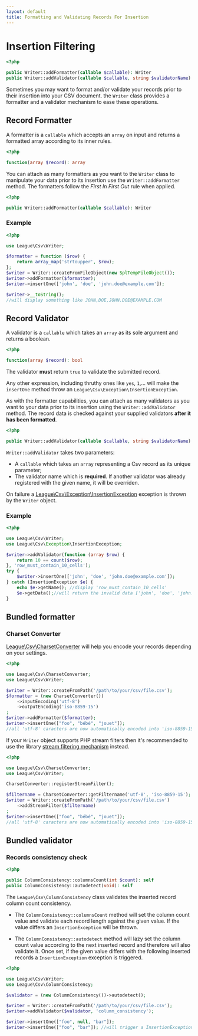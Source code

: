 ```yaml
---
layout: default
title: Formatting and Validating Records For Insertion
---
```


# Insertion Filtering

~~~php
<?php

public Writer::addFormatter(callable $callable): Writer
public Writer::addValidator(callable $callable, string $validatorName): Writer
~~~

Sometimes you may want to format and/or validate your records prior to their insertion into your CSV document. the `Writer` class provides a formatter and a validator mechanism to ease these operations.

## Record Formatter

A formatter is a `callable` which accepts an `array` on input and returns a formatted array according to its inner rules.

~~~php
<?php

function(array $record): array
~~~

You can attach as many formatters as you want to the `Writer` class to manipulate your data prior to its insertion use the `Writer::addFormatter` method. The formatters follow the *First In First Out* rule when applied.

~~~php
<?php

public Writer::addFormatter(callable $callable): Writer
~~~

### Example

~~~php
<?php

use League\Csv\Writer;

$formatter = function ($row) {
    return array_map('strtoupper', $row);
};
$writer = Writer::createFromFileObject(new SplTempFileObject());
$writer->addFormatter($formatter);
$writer->insertOne(['john', 'doe', 'john.doe@example.com']);

$writer->__toString();
//will display something like JOHN,DOE,JOHN.DOE@EXAMPLE.COM
~~~

## Record Validator

A validator is a `callable` which takes an `array` as its sole argument and returns a boolean.

~~~php
<?php

function(array $record): bool
~~~

The validator **must** return `true` to validate the submitted record.

Any other expression, including thruthy ones like `yes`, `1`,... will make the `insertOne` method throw an `League\Csv\Exception\InsertionException`.

As with the formatter capabilities, you can attach as many validators as you want to your data prior to its insertion using the `Writer::addValidator` method. The record data is checked against your supplied validators **after it has been formatted**.

~~~php
<?php

public Writer::addValidator(callable $callable, string $validatorName): Writer
~~~

`Writer::addValidator` takes two parameters:

- A `callable` which takes an `array` representing a Csv record as its unique parameter;
- The validator name which is **required**. If another validator was already registered with the given name, it will be overriden.

On failure a [League\Csv\Exception\InsertionException](/9.0/connections/exceptions/#runtime-exceptions) exception is thrown by the `Writer` object.

### Example

~~~php
<?php

use League\Csv\Writer;
use League\Csv\Exception\InsertionException;

$writer->addValidator(function (array $row) {
    return 10 == count($row);
}, 'row_must_contain_10_cells');
try {
    $writer->insertOne(['john', 'doe', 'john.doe@example.com']);
} catch (InsertionException $e) {
    echo $e->getName(); //display 'row_must_contain_10_cells'
    $e->getData();//will return the invalid data ['john', 'doe', 'john.doe@example.com']
}
~~~

## Bundled formatter

### Charset Converter

[League\Csv\CharsetConverter](/9.0/converter/charset/) will help you encode your records depending on your settings.

~~~php
<?php

use League\Csv\CharsetConverter;
use League\Csv\Writer;

$writer = Writer::createFromPath('/path/to/your/csv/file.csv');
$formatter = (new CharsetConverter())
    ->inputEncoding('utf-8')
    ->outputEncoding('iso-8859-15')
;
$writer->addFormatter($formatter);
$writer->insertOne(["foo", "bébé", "jouet"]);
//all 'utf-8' caracters are now automatically encoded into 'iso-8859-15' charset
~~~

If your `Writer` object supports PHP stream filters then it's recommended to use the library [stream filtering mechanism](/9.0/connections/filters/) instead.

~~~php
<?php

use League\Csv\CharsetConverter;
use League\Csv\Writer;

CharsetConverter::registerStreamFilter();

$filtername = CharsetConverter::getFiltername('utf-8', 'iso-8859-15');
$writer = Writer::createFromPath('/path/to/your/csv/file.csv')
    ->addStreamFilter($filtername)
;
$writer->insertOne(["foo", "bébé", "jouet"]);
//all 'utf-8' caracters are now automatically encoded into 'iso-8859-15' charset
~~~

## Bundled validator

### Records consistency check

~~~php
<?php

public ColumnConsistency::columnsCount(int $count): self
public ColumnConsistency::autodetect(void): self
~~~

The `League\Csv\ColumnConsistency` class validates the inserted record column count consistency.

- The `ColumnConsistency::columnsCount` method will set the column count value and validate each record length against the given value. If the value differs an `InsertionException` will be thrown.

- The `ColumnConsistency::autodetect` method will lazy set the column count value according to the next inserted record and therefore will also validate it. Once set, if the given value differs with the following inserted records a `InsertionException` exception is triggered.

~~~php
<?php

use League\Csv\Writer;
use League\Csv\ColumnConsistency;

$validator = (new ColumnConsistency())->autodetect();

$writer = Writer::createFromPath('/path/to/your/csv/file.csv');
$writer->addValidator($validator, 'column_consistency');

$writer->insertOne(["foo", null, "bar"]);
$writer->insertOne(["foo", "bar"]); //will trigger a InsertionException exception
~~~
